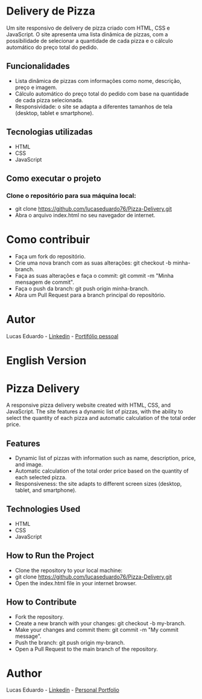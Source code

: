# Delivery de Pizza

Um site responsivo de delivery de pizza criado com HTML, CSS e JavaScript. O site apresenta uma lista dinâmica de pizzas, com a possibilidade de selecionar a quantidade de cada pizza e o cálculo automático do preço total do pedido.

## Funcionalidades
- Lista dinâmica de pizzas com informações como nome, descrição, preço e imagem.
- Cálculo automático do preço total do pedido com base na quantidade de cada pizza selecionada.
- Responsividade: o site se adapta a diferentes tamanhos de tela (desktop, tablet e smartphone).

## Tecnologias utilizadas
- HTML
- CSS
- JavaScript

## Como executar o projeto
### Clone o repositório para sua máquina local:
- git clone https://github.com/lucaseduardo76/Pizza-Delivery.git
- Abra o arquivo index.html no seu navegador de internet.

# Como contribuir
- Faça um fork do repositório.
- Crie uma nova branch com as suas alterações: git checkout -b minha-branch.
- Faça as suas alterações e faça o commit: git commit -m "Minha mensagem de commit".
- Faça o push da branch: git push origin minha-branch.
- Abra um Pull Request para a branch principal do repositório.

# Autor
Lucas Eduardo - <a href="https://www.linkedin.com/in/lucas-eduardo-silva-071417244/" target="_blank">Linkedin</a> - <a href="https://lucased.netlify.app/" target="_blank">Portifólio pessoal</a>


# English Version

# Pizza Delivery

A responsive pizza delivery website created with HTML, CSS, and JavaScript. The site features a dynamic list of pizzas, with the ability to select the quantity of each pizza and automatic calculation of the total order price.

## Features

- Dynamic list of pizzas with information such as name, description, price, and image.
- Automatic calculation of the total order price based on the quantity of each selected pizza.
- Responsiveness: the site adapts to different screen sizes (desktop, tablet, and smartphone).

## Technologies Used
- HTML
- CSS
- JavaScript

## How to Run the Project

- Clone the repository to your local machine:
- git clone https://github.com/lucaseduardo76/Pizza-Delivery.git
- Open the index.html file in your internet browser.

## How to Contribute
- Fork the repository.
- Create a new branch with your changes: git checkout -b my-branch.
- Make your changes and commit them: git commit -m "My commit message".
- Push the branch: git push origin my-branch.
- Open a Pull Request to the main branch of the repository.

# Author

Lucas Eduardo - <a href="https://www.linkedin.com/in/lucas-eduardo-silva-071417244/" target="_blank">Linkedin</a> - <a href="https://lucased.netlify.app/" target="_blank">Personal Portfolio</a>
